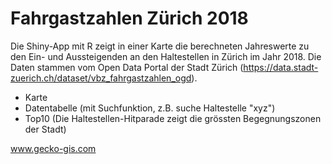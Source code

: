 # Fahrgastzahlen Zürich 2018

Die Shiny-App mit R zeigt in einer Karte die berechneten Jahreswerte zu den Ein- und Aussteigenden an den Haltestellen in Zürich im Jahr 2018.
Die Daten stammen vom Open Data Portal der Stadt Zürich (https://data.stadt-zuerich.ch/dataset/vbz_fahrgastzahlen_ogd).
- Karte
- Datentabelle (mit Suchfunktion, z.B. suche Haltestelle "xyz")
- Top10 (Die Haltestellen-Hitparade zeigt die grössten Begegnungszonen der Stadt)

www.gecko-gis.com

